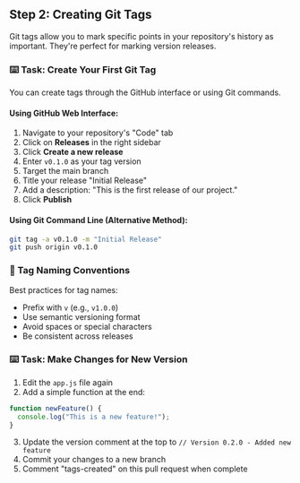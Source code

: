 ## Step 2: Creating Git Tags

Git tags allow you to mark specific points in your repository's history as important. They're perfect for marking version releases.

### :keyboard: Task: Create Your First Git Tag

You can create tags through the GitHub interface or using Git commands.

#### Using GitHub Web Interface:

1. Navigate to your repository's "Code" tab
2. Click on **Releases** in the right sidebar
3. Click **Create a new release**
4. Enter `v0.1.0` as your tag version
5. Target the main branch
6. Title your release "Initial Release"
7. Add a description: "This is the first release of our project."
8. Click **Publish**

#### Using Git Command Line (Alternative Method):

```bash
git tag -a v0.1.0 -m "Initial Release"
git push origin v0.1.0
```

### 🔖 Tag Naming Conventions

Best practices for tag names:

- Prefix with `v` (e.g., `v1.0.0`)
- Use semantic versioning format
- Avoid spaces or special characters
- Be consistent across releases

### :keyboard: Task: Make Changes for New Version

1. Edit the `app.js` file again
2. Add a simple function at the end:
```javascript
function newFeature() {
  console.log("This is a new feature!");
}
```
3. Update the version comment at the top to `// Version 0.2.0 - Added new feature`
4. Commit your changes to a new branch
5. Comment "tags-created" on this pull request when complete

